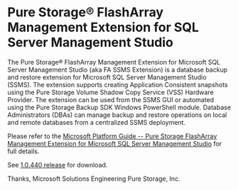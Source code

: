 # Pure Storage® FlashArray Management Extension for SQL Server Management Studio

The Pure Storage® FlashArray Management Extension for Microsoft SQL Server Management Studio (aka FA SSMS Extension) is a database backup and restore extension for Microsoft SQL Server Management Studio (SSMS). The extension supports creating Application Consistent snapshots using the Pure Storage Volume Shadow Copy Service (VSS) Hardware Provider. The extension can be used from the SSMS GUI or automated using the Pure Storage Backup SDK Windows PowerShell module. Database Administrators (DBAs) can manage backup and restore operations on local and remote databases from a centralized SSMS deployment.

Please refer to the [Microsoft Platform Guide -- Pure Storage FlashArray Management Extension for Microsoft SQL Server Management Studio](https://support.purestorage.com/Solutions/Microsoft_Platform_Guide/bbb_Microsoft_Integration_Releases/Pure_Storage_FlashArray_Management_Extension_for_Microsoft_SQL_Server_Management_Studio) for full details.

See [1.0.440 release](https://github.com/PureStorage-Connect/FlashArray-SSMS-Extension/releases/tag/1.0.440) for download.

Thanks,
Microsoft Solutions Engineering 
Pure Storage, Inc.
